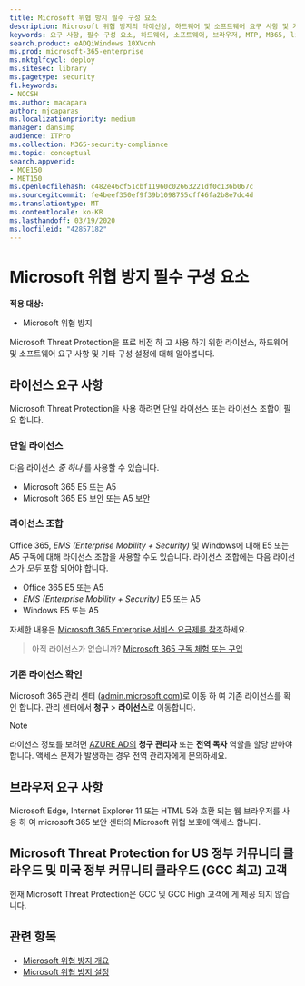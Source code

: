 ```yaml
---
title: Microsoft 위협 방지 필수 구성 요소
description: Microsoft 위협 방지의 라이선싱, 하드웨어 및 소프트웨어 요구 사항 및 기타 구성 설정에 대해 알아봅니다.
keywords: 요구 사항, 필수 구성 요소, 하드웨어, 소프트웨어, 브라우저, MTP, M365, license, E5, A5, EMS, purchase
search.product: eADQiWindows 10XVcnh
ms.prod: microsoft-365-enterprise
ms.mktglfcycl: deploy
ms.sitesec: library
ms.pagetype: security
f1.keywords:
- NOCSH
ms.author: macapara
author: mjcaparas
ms.localizationpriority: medium
manager: dansimp
audience: ITPro
ms.collection: M365-security-compliance
ms.topic: conceptual
search.appverid:
- MOE150
- MET150
ms.openlocfilehash: c482e46cf51cbf11960c02663221df0c136b067c
ms.sourcegitcommit: fe4beef350ef9f39b1098755cff46fa2b8e7dc4d
ms.translationtype: MT
ms.contentlocale: ko-KR
ms.lasthandoff: 03/19/2020
ms.locfileid: "42857182"
---
```

# <a name="microsoft-threat-protection-prerequisites"></a>Microsoft 위협 방지 필수 구성 요소

**적용 대상:**
- Microsoft 위협 방지

Microsoft Threat Protection을 프로 비전 하 고 사용 하기 위한 라이선스, 하드웨어 및 소프트웨어 요구 사항 및 기타 구성 설정에 대해 알아봅니다.

## <a name="licensing-requirements"></a>라이선스 요구 사항
Microsoft Threat Protection을 사용 하려면 단일 라이선스 또는 라이선스 조합이 필요 합니다.

### <a name="single-license"></a>단일 라이선스
다음 라이선스 *중 하나* 를 사용할 수 있습니다.

- Microsoft 365 E5 또는 A5
- Microsoft 365 E5 보안 또는 A5 보안

### <a name="combination-of-licenses"></a>라이선스 조합
Office 365, *EMS (Enterprise Mobility + Security)* 및 Windows에 대해 E5 또는 A5 구독에 대해 라이선스 조합을 사용할 수도 있습니다. 라이선스 조합에는 다음 라이선스가 *모두* 포함 되어야 합니다.

- Office 365 E5 또는 A5
- *EMS (Enterprise Mobility + Security)* E5 또는 A5
- Windows E5 또는 A5

자세한 내용은 [Microsoft 365 Enterprise 서비스 요금제를 참조](https://www.microsoft.com/licensing/product-licensing/microsoft-365-enterprise)하세요.

> 아직 라이선스가 없습니까? [Microsoft 365 구독 체험 또는 구입](https://docs.microsoft.com/microsoft-365/commerce/try-or-buy-microsoft-365?view=o365-worldwide)

### <a name="check-your-existing--licenses"></a>기존 라이선스 확인
Microsoft 365 관리 센터 ([admin.microsoft.com](https://admin.microsoft.com/))로 이동 하 여 기존 라이선스를 확인 합니다. 관리 센터에서 **청구** > **라이선스**로 이동합니다.

>[!NOTE]
> 라이선스 정보를 보려면 [AZURE AD의](https://docs.microsoft.com/azure/active-directory/users-groups-roles/directory-assign-admin-roles#available-roles) **청구 관리자** 또는 **전역 독자** 역할을 할당 받아야 합니다. 액세스 문제가 발생하는 경우 전역 관리자에게 문의하세요.

## <a name="browser-requirements"></a>브라우저 요구 사항
Microsoft Edge, Internet Explorer 11 또는 HTML 5와 호환 되는 웹 브라우저를 사용 하 여 microsoft 365 보안 센터의 Microsoft 위협 보호에 액세스 합니다.

## <a name="microsoft-threat-protection-for-us-government-community-cloud-and-us-government-community-cloud-high-gcc-high-customers"></a>Microsoft Threat Protection for US 정부 커뮤니티 클라우드 및 미국 정부 커뮤니티 클라우드 (GCC 최고) 고객
현재 Microsoft Threat Protection은 GCC 및 GCC High 고객에 게 제공 되지 않습니다. 

## <a name="related-topics"></a>관련 항목
- [Microsoft 위협 방지 개요](microsoft-threat-protection.md)
- [Microsoft 위협 방지 설정](mtp-enable.md)
